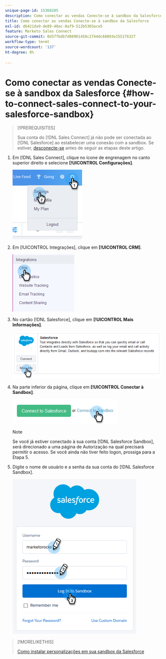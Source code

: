 ```yaml
---
unique-page-id: 15368205
description: Como conectar as vendas Conecte-se à sandbox da Salesforce - Documentação da Marketo - Documentação do produto
title: Como conectar as vendas Conecte-se à sandbox da Salesforce
exl-id: d6421da9-de89-40ac-8af9-512b5303ace5
feature: Marketo Sales Connect
source-git-commit: 0d37fbdb7d08901458c1744dc68893e155176327
workflow-type: tm+mt
source-wordcount: '137'
ht-degree: 0%

---
```


# Como conectar as vendas Conecte-se à sandbox da Salesforce {#how-to-connect-sales-connect-to-your-salesforce-sandbox}

>[!PREREQUISITES]
>
>Sua conta do [!DNL  Sales Connect] já não pode ser conectada ao [!DNL Salesforce] ao estabelecer uma conexão com a sandbox. Se estiver, [desconecte-se](/help/marketo/product-docs/marketo-sales-connect/crm/salesforce-integration/disconnect-salesforce-from-your-sales-connect-account.md) antes de seguir as etapas deste artigo.

1. Em [!DNL Sales Connect], clique no ícone de engrenagem no canto superior direito e selecione **[!UICONTROL Configurações]**.

   ![](assets/one-2.png)

1. Em [!UICONTROL Integrações], clique em **[!UICONTROL CRM]**.

   ![](assets/two-2.png)

1. No cartão [!DNL Salesforce], clique em **[!UICONTROL Mais Informações]**.

   ![](assets/three-2.png)

1. Na parte inferior da página, clique em **[!UICONTROL Conectar à Sandbox]**.

   ![](assets/four-2.png)

   >[!NOTE]
   >
   >Se você já estiver conectado à sua conta [!DNL Salesforce Sandbox], será direcionado a uma página de Autorização na qual precisará permitir o acesso. Se você ainda não tiver feito logon, prossiga para a Etapa 5.

1. Digite o nome de usuário e a senha da sua conta do [!DNL Salesforce Sandbox].

   ![](assets/five-2.png)

>[!MORELIKETHIS]
>
>[Como instalar personalizações em sua sandbox da Salesforce](/help/marketo/product-docs/marketo-sales-connect/crm/salesforce-customization/how-to-install-customizations-in-your-salesforce-sandbox.md)
